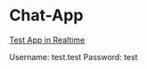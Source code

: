 # Chat-App


[Test App in Realtime](https://chat-app-mf.netlify.app/)

Username: test.test
Password: test
